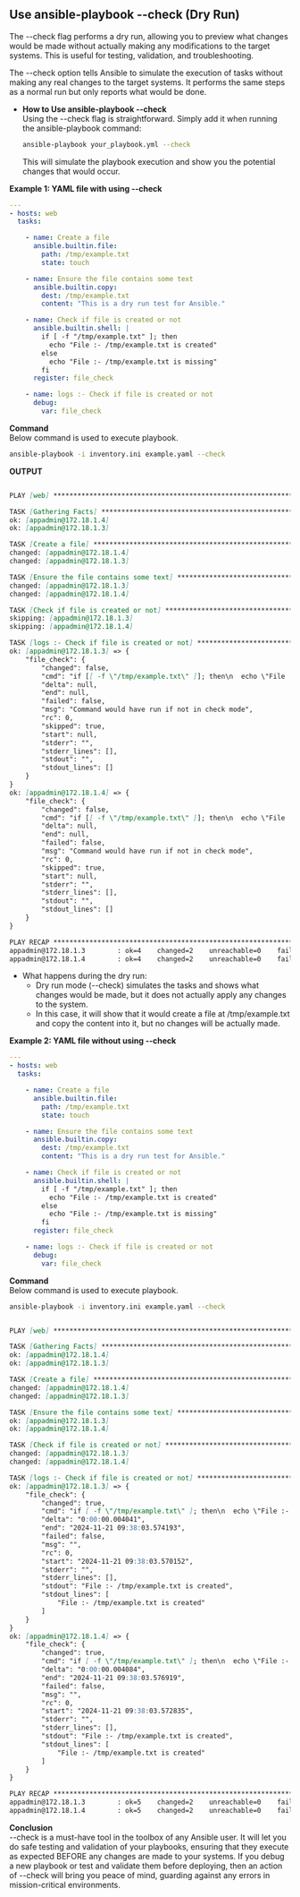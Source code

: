 ## Use ansible-playbook --check (Dry Run)

The --check flag performs a dry run, allowing you to preview what changes would be made without actually making any modifications to the target systems. This is useful for testing, validation, and troubleshooting.

The --check option tells Ansible to simulate the execution of tasks without making any real changes to the target systems. It performs the same steps as a normal run but only reports what would be done.

- **How to Use ansible-playbook --check**  
    Using the --check flag is straightforward. Simply add it when running the ansible-playbook command:

    ```bash
    ansible-playbook your_playbook.yml --check
    ```

    This will simulate the playbook execution and show you the potential changes that would occur.   

**Example 1: YAML file with using --check**

```yaml
---
- hosts: web
  tasks:

    - name: Create a file
      ansible.builtin.file:
        path: /tmp/example.txt
        state: touch

    - name: Ensure the file contains some text
      ansible.builtin.copy:
        dest: /tmp/example.txt
        content: "This is a dry run test for Ansible."

    - name: Check if file is created or not
      ansible.builtin.shell: |
        if [ -f "/tmp/example.txt" ]; then
          echo "File :- /tmp/example.txt is created"
        else
          echo "File :- /tmp/example.txt is missing"
        fi
      register: file_check

    - name: logs :- Check if file is created or not
      debug:
        var: file_check
```

**Command**   
Below command is used to execute playbook.
```bash
ansible-playbook -i inventory.ini example.yaml --check
```

**OUTPUT**

```markdown

PLAY [web] *******************************************************************************************************************

TASK [Gathering Facts] *******************************************************************************************************
ok: [appadmin@172.18.1.4]
ok: [appadmin@172.18.1.3]

TASK [Create a file] *********************************************************************************************************
changed: [appadmin@172.18.1.4]
changed: [appadmin@172.18.1.3]

TASK [Ensure the file contains some text] ************************************************************************************
changed: [appadmin@172.18.1.3]
changed: [appadmin@172.18.1.4]

TASK [Check if file is created or not] ***************************************************************************************
skipping: [appadmin@172.18.1.3]
skipping: [appadmin@172.18.1.4]

TASK [logs :- Check if file is created or not] *******************************************************************************
ok: [appadmin@172.18.1.3] => {
    "file_check": {
        "changed": false,
        "cmd": "if [[ -f \"/tmp/example.txt\" ]]; then\n  echo \"File :- /tmp/example.txt is created\"\nelse\n  echo \"File :- /tmp/example.txt is missing\"\nfi\n",
        "delta": null,
        "end": null,
        "failed": false,
        "msg": "Command would have run if not in check mode",
        "rc": 0,
        "skipped": true,
        "start": null,
        "stderr": "",
        "stderr_lines": [],
        "stdout": "",
        "stdout_lines": []
    }
}
ok: [appadmin@172.18.1.4] => {
    "file_check": {
        "changed": false,
        "cmd": "if [[ -f \"/tmp/example.txt\" ]]; then\n  echo \"File :- /tmp/example.txt is created\"\nelse\n  echo \"File :- /tmp/example.txt is missing\"\nfi\n",
        "delta": null,
        "end": null,
        "failed": false,
        "msg": "Command would have run if not in check mode",
        "rc": 0,
        "skipped": true,
        "start": null,
        "stderr": "",
        "stderr_lines": [],
        "stdout": "",
        "stdout_lines": []
    }
}

PLAY RECAP *******************************************************************************************************************
appadmin@172.18.1.3        : ok=4    changed=2    unreachable=0    failed=0    skipped=1    rescued=0    ignored=0
appadmin@172.18.1.4        : ok=4    changed=2    unreachable=0    failed=0    skipped=1    rescued=0    ignored=0
```

- What happens during the dry run:   
    - Dry run mode (--check) simulates the tasks and shows what changes would be made, but it does not actually apply any changes to the system.   
    - In this case, it will show that it would create a file at /tmp/example.txt and copy the content into it, but no changes will be actually made.

**Example 2: YAML file without using --check**

```yaml
---
- hosts: web
  tasks:

    - name: Create a file
      ansible.builtin.file:
        path: /tmp/example.txt
        state: touch

    - name: Ensure the file contains some text
      ansible.builtin.copy:
        dest: /tmp/example.txt
        content: "This is a dry run test for Ansible."

    - name: Check if file is created or not
      ansible.builtin.shell: |
        if [ -f "/tmp/example.txt" ]; then
          echo "File :- /tmp/example.txt is created"
        else
          echo "File :- /tmp/example.txt is missing"
        fi
      register: file_check

    - name: logs :- Check if file is created or not
      debug:
        var: file_check
```

**Command**   
Below command is used to execute playbook.
```bash
ansible-playbook -i inventory.ini example.yaml --check
```

```markdown

PLAY [web] *******************************************************************************************************************

TASK [Gathering Facts] *******************************************************************************************************
ok: [appadmin@172.18.1.4]
ok: [appadmin@172.18.1.3]

TASK [Create a file] *********************************************************************************************************
changed: [appadmin@172.18.1.4]
changed: [appadmin@172.18.1.3]

TASK [Ensure the file contains some text] ************************************************************************************
ok: [appadmin@172.18.1.3]
ok: [appadmin@172.18.1.4]

TASK [Check if file is created or not] ***************************************************************************************
changed: [appadmin@172.18.1.3]
changed: [appadmin@172.18.1.4]

TASK [logs :- Check if file is created or not] *******************************************************************************
ok: [appadmin@172.18.1.3] => {
    "file_check": {
        "changed": true,
        "cmd": "if [ -f \"/tmp/example.txt\" ]; then\n  echo \"File :- /tmp/example.txt is created\"\nelse\n  echo \"File :- /tmp/example.txt is missing\"\nfi\n",
        "delta": "0:00:00.004041",
        "end": "2024-11-21 09:38:03.574193",
        "failed": false,
        "msg": "",
        "rc": 0,
        "start": "2024-11-21 09:38:03.570152",
        "stderr": "",
        "stderr_lines": [],
        "stdout": "File :- /tmp/example.txt is created",
        "stdout_lines": [
            "File :- /tmp/example.txt is created"
        ]
    }
}
ok: [appadmin@172.18.1.4] => {
    "file_check": {
        "changed": true,
        "cmd": "if [ -f \"/tmp/example.txt\" ]; then\n  echo \"File :- /tmp/example.txt is created\"\nelse\n  echo \"File :- /tmp/example.txt is missing\"\nfi\n",
        "delta": "0:00:00.004084",
        "end": "2024-11-21 09:38:03.576919",
        "failed": false,
        "msg": "",
        "rc": 0,
        "start": "2024-11-21 09:38:03.572835",
        "stderr": "",
        "stderr_lines": [],
        "stdout": "File :- /tmp/example.txt is created",
        "stdout_lines": [
            "File :- /tmp/example.txt is created"
        ]
    }
}

PLAY RECAP *******************************************************************************************************************
appadmin@172.18.1.3        : ok=5    changed=2    unreachable=0    failed=0    skipped=0    rescued=0    ignored=0
appadmin@172.18.1.4        : ok=5    changed=2    unreachable=0    failed=0    skipped=0    rescued=0    ignored=0
```

**Conclusion**  
--check is a must-have tool in the toolbox of any Ansible user. It will let you do safe testing and validation of your playbooks, ensuring that they execute as expected BEFORE any changes are made to your systems. If you debug a new playbook or test and validate them before deploying, then an action of --check will bring you peace of mind, guarding against any errors in mission-critical environments.